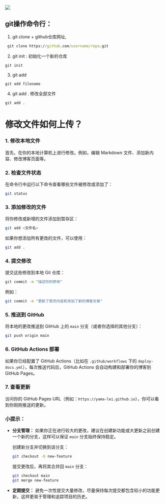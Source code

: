 ![](https://www.runoob.com/wp-content/uploads/2015/02/git-process.png)



## git操作命令行：

1.   git clone + github仓库网址, 

```cmd
 git clone https://github.com/username/repo.git 
```

2.   git init : 初始化一个新的仓库

```cmd
git init
```


3. git add <file>

```cmd
git add filename
```

4. git add . 修改全部文件

```cmd
git add .
```

# 修改文件如何上传？

### 1. **修改本地文件**

首先，在你的本地计算机上进行修改。例如，编辑 Markdown 文件、添加新内容、修改博客页面等。

### 2. **检查文件状态**

在命令行中运行以下命令查看哪些文件被修改或添加了：

```bash
git status
```

### 3. **添加修改的文件**

将你修改或新增的文件添加到暂存区：

```bash
git add <文件名>
```

如果你想添加所有更改的文件，可以使用：

```bash
git add .
```

### 4. **提交修改**

提交这些修改到本地 Git 仓库：

```bash
git commit -m "描述你的修改"
```

例如：

```bash
git commit -m "更新了首页内容和添加了新的博客文章"
```

### 5. **推送到 GitHub**

将本地的更改推送到 GitHub 上的 `main` 分支（或者你选择的其他分支）：

```bash
git push origin main
```

### 6. **GitHub Actions 部署**

如果你已经配置了 GitHub Actions（比如在 `.github/workflows` 下的 `deploy-docs.yml`），每次推送代码后，GitHub Actions 会自动构建和部署你的博客到 GitHub Pages。

### 7. **查看更新**

访问你的 GitHub Pages URL（例如：`https://yama-lei.github.io`），你可以看到你刚刚推送的更新。

### 小提示：

-   **分支管理：** 如果你正在进行较大的更改，建议在创建新功能或大更新之前创建一个新的分支，这样可以保证 `main` 分支始终保持稳定。

    创建新分支并切换到该分支：

    ```bash
    git checkout -b new-feature
    ```

    提交更改后，再将其合并回 `main` 分支：

    ```bash
    git checkout main
    git merge new-feature
    ```
-   **定期提交：** 避免一次性提交大量修改，尽量保持每次提交都包含较小的功能更新，这样更易于管理和追踪项目的历史。



